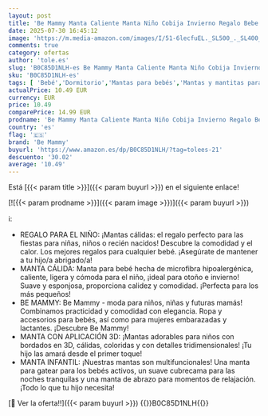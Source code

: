 ```yaml
---
layout: post
title: 'Be Mammy Manta Caliente Manta Niño Cobija Invierno Regalo Bebe Niña Baby Blanket BE20-168  Azul Pastel - Oso '
date: 2025-07-30 16:45:12
image: 'https://m.media-amazon.com/images/I/51-6lecfuEL._SL500_._SL400_.jpg'
comments: true
category: ofertas
author: 'tole.es'
slug: 'B0C85D1NLH-es Be Mammy Manta Caliente Manta Niño Cobija Invierno Regalo...'
sku: 'B0C85D1NLH-es'
tags: [ 'Bebé','Dormitorio','Mantas para bebés','Mantas y mantitas para bebés','Ropa de cama','be mammy','bebe','🇪🇸', ]
actualPrice: 10.49 EUR
currency: EUR
price: 10.49
comparePrice: 14.99 EUR
prodname: 'Be Mammy Manta Caliente Manta Niño Cobija Invierno Regalo Bebe Niña Baby Blanket BE20-168  Azul Pastel - Oso '
country: 'es'
flag: '🇪🇸'
brand: 'Be Mammy'
buyurl: 'https://www.amazon.es/dp/B0C85D1NLH/?tag=tolees-21'
descuento: '30.02'
average: '10.49'
---
```


Está [{{< param title >}}]({{< param buyurl >}}) en el siguiente enlace!

[![{{< param prodname >}}]({{< param image >}})]({{< param buyurl >}})

ℹ️:

- REGALO PARA EL NIÑO: ¡Mantas cálidas: el regalo perfecto para las fiestas para niñas, niños o recién nacidos! Descubre la comodidad y el calor. Los mejores regalos para cualquier bebé. ¡Asegúrate de mantener a tu hijo/a abrigado/a!
- MANTA CÁLIDA: Manta para bebé hecha de microfibra hipoalergénica, caliente, ligera y cómoda para el niño, ¡ideal para otoño e invierno! Suave y esponjosa, proporciona calidez y comodidad. ¡Perfecta para los más pequeños!
- BE MAMMY: Be Mammy - moda para niños, niñas y futuras mamás! Combinamos practicidad y comodidad con elegancia. Ropa y accesorios para bebés, así como para mujeres embarazadas y lactantes. ¡Descubre Be Mammy!
- MANTA CON APLICACIÓN 3D: ¡Mantas adorables para niños con bordados en 3D, cálidas, coloridas y con detalles tridimensionales! ¡Tu hijo las amará desde el primer toque!
- MANTA INFANTIL: ¡Nuestras mantas son multifuncionales! Una manta para gatear para los bebés activos, un suave cubrecama para las noches tranquilas y una manta de abrazo para momentos de relajación. ¡Todo lo que tu hijo necesita!

[🛒 Ver la oferta!!]({{< param buyurl >}})
{{<world>}}B0C85D1NLH{{</world>}}
